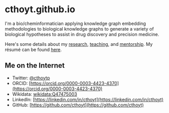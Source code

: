 # cthoyt.github.io

I'm a bio/cheminformatician applying knowledge graph embedding methodologies to
biological knowledge graphs to generate a variety of biological hypotheses to
assist in drug discovery and precision medicine.

Here's some details about my [research](/research.md), [teaching](/teaching.md),
and [mentorship](/mentorship.md). My résumé can be found [here](https://github.com/cthoyt/resume/raw/master/main.pdf).

## Me on the Internet

- Twitter: [@cthoytp](https://twitter.com/cthoytp)
- ORCID: [https://orcid.org/0000-0003-4423-4370](https://orcid.org/0000-0003-4423-4370)
- Wikidata: [wikidata:Q47475003](https://www.wikidata.org/wiki/Q47475003)
- LinkedIn: [https://linkedin.com/in/cthoyt](https://linkedin.com/in/cthoyt)
- GitHub: [https://github.com/cthoyt](https://github.com/cthoyt)
